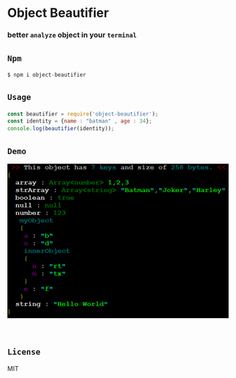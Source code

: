 # Object Beautifier
### better `analyze` object in your `terminal`

## `Npm` 

```javascript
$ npm i object-beautifier 
```

## `Usage`

```javascript
const beautifier = require('object-beautifier');
const identity = {name : "batman" , age : 34};
console.log(beautifier(identity));
```


## `Demo`

<p align="center">
  <img src = './demo/demo.png' />
</p>

<br>

## `License`
 MIT

